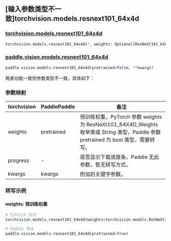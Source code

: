 ## [输入参数类型不一致]torchvision.models.resnext101_64x4d

### [torchvision.models.resnext101_64x4d](https://pytorch.org/vision/main/models/generated/torchvision.models.resnext101_64x4d.html)

```python
torchvision.models.resnext101_64x4d(*, weights: Optional[ResNeXt101_64X4D_Weights] = None, progress: bool = True, **kwargs: Any)
```

### [paddle.vision.models.resnext101_64x4d](https://www.paddlepaddle.org.cn/documentation/docs/zh/api/paddle/vision/models/resnext101_64x4d_cn.html)

```python
paddle.vision.models.resnext101_64x4d(pretrained=False, **kwargs)
```

两者功能一致但参数类型不一致，具体如下：

### 参数映射

| torchvision | PaddlePaddle | 备注 |
| ----------- | ------------ | ---- |
| weights     | pretrained   | 预训练权重，PyTorch 参数 weights 为 ResNeXt101_64X4D_Weights 枚举类或 String 类型，Paddle 参数 pretrained 为 bool 类型，需要转写。|
| progress    | -            | 是否显示下载进度条，Paddle 无此参数，暂无转写方式。|
| kwargs      | kwargs       | 附加的关键字参数。|

### 转写示例
#### weights: 预训练权重
```python
# PyTorch 写法
torchvision.models.resnext101_64x4d(weights=torchvision.models.ResNeXt101_64X4D_Weights.DEFAULT)

# Paddle 写法
paddle.vision.models.resnext101_64x4d(pretrained=True)
```
